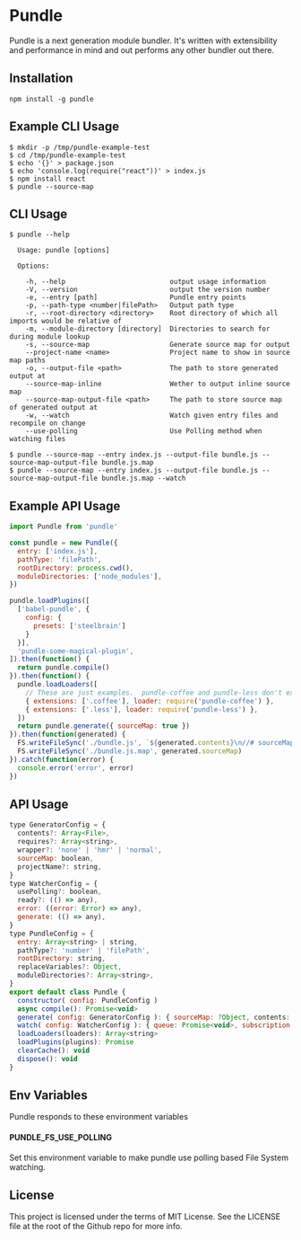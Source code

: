 Pundle
=========

Pundle is a next generation module bundler. It's written with extensibility and performance in mind and out performs any other bundler out there.

## Installation

```
npm install -g pundle
```

## Example CLI Usage

```
$ mkdir -p /tmp/pundle-example-test
$ cd /tmp/pundle-example-test
$ echo '{}' > package.json
$ echo 'console.log(require("react"))' > index.js
$ npm install react
$ pundle --source-map
```

## CLI Usage

```
$ pundle --help

  Usage: pundle [options]

  Options:

    -h, --help                          output usage information
    -V, --version                       output the version number
    -e, --entry [path]                  Pundle entry points
    -p, --path-type <number|filePath>   Output path type
    -r, --root-directory <directory>    Root directory of which all imports would be relative of
    -m, --module-directory [directory]  Directories to search for during module lookup
    -s, --source-map                    Generate source map for output
    --project-name <name>               Project name to show in source map paths
    -o, --output-file <path>            The path to store generated output at
    --source-map-inline                 Wether to output inline source map
    --source-map-output-file <path>     The path to store source map of generated output at
    -w, --watch                         Watch given entry files and recompile on change
    --use-polling                       Use Polling method when watching files

$ pundle --source-map --entry index.js --output-file bundle.js --source-map-output-file bundle.js.map
$ pundle --source-map --entry index.js --output-file bundle.js --source-map-output-file bundle.js.map --watch
```

## Example API Usage

```js
import Pundle from 'pundle'

const pundle = new Pundle({
  entry: ['index.js'],
  pathType: 'filePath',
  rootDirectory: process.cwd(),
  moduleDirectories: ['node_modules'],
})

pundle.loadPlugins([
  ['babel-pundle', {
    config: {
      presets: ['steelbrain']
    }
  }],
  'pundle-some-magical-plugin',
]).then(function() {
  return pundle.compile()
}).then(function() {
  pundle.loadLoaders([
    // These are just examples.  pundle-coffee and pundle-less don't exist yet =)
    { extensions: ['.coffee'], loader: require('pundle-coffee') },
    { extensions: ['.less'], loader: require('pundle-less') },
  ])
  return pundle.generate({ sourceMap: true })
}).then(function(generated) {
  FS.writeFileSync('./bundle.js', `${generated.contents}\n//# sourceMappingURL=bundle.js.map`)
  FS.writeFileSync('./bundle.js.map', generated.sourceMap)
}).catch(function(error) {
  console.error('error', error)
})
```

## API Usage

```js
type GeneratorConfig = {
  contents?: Array<File>,
  requires?: Array<string>,
  wrapper?: 'none' | 'hmr' | 'normal',
  sourceMap: boolean,
  projectName?: string,
}
type WatcherConfig = {
  usePolling?: boolean,
  ready?: (() => any),
  error: ((error: Error) => any),
  generate: (() => any),
}
type PundleConfig = {
  entry: Array<string> | string,
  pathType?: 'number' | 'filePath',
  rootDirectory: string,
  replaceVariables?: Object,
  moduleDirectories?: Array<string>,
}
export default class Pundle {
  constructor( config: PundleConfig )
  async compile(): Promise<void>
  generate( config: GeneratorConfig ): { sourceMap: ?Object, contents: string }
  watch( config: WatcherConfig ): { queue: Promise<void>, subscription: Disposable }
  loadLoaders(loaders): Array<string>
  loadPlugins(plugins): Promise
  clearCache(): void
  dispose(): void
}
```

## Env Variables

Pundle responds to these environment variables

#### PUNDLE_FS_USE_POLLING

Set this environment variable to make pundle use polling based File System watching.

## License

This project is licensed under the terms of MIT License. See the LICENSE file at the root of the Github repo for more info.

